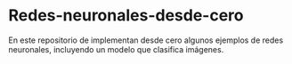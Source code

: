 # Redes-neuronales-desde-cero
En este repositorio de implementan desde cero algunos ejemplos de redes neuronales, incluyendo un modelo que clasifica imágenes.
